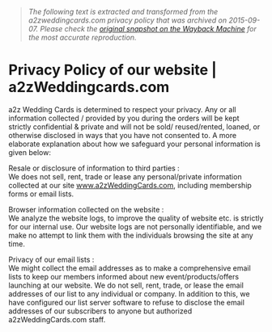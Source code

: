 > *The following text is extracted and transformed from the a2zweddingcards.com privacy policy that was archived on 2015-09-07. Please check the [original snapshot on the Wayback Machine](https://web.archive.org/web/20150907231331id_/http%3A//www.a2zweddingcards.com/privacy-policy) for the most accurate reproduction.*

# Privacy Policy of our website | a2zWeddingcards.com

a2z Wedding Cards is determined to respect your privacy. Any or all information collected / provided by you during the orders will be kept strictly confidential & private and will not be sold/ reused/rented, loaned, or otherwise disclosed in ways that you have not consented to. A more elaborate explanation about how we safeguard your personal information is given below:

Resale or disclosure of information to third parties :  
We does not sell, rent, trade or lease any personal/private information collected at our site www.a2zWeddingCards.com, including membership forms or email lists.

Browser information collected on the website :  
We analyze the website logs, to improve the quality of website etc. is strictly for our internal use. Our website logs are not personally identifiable, and we make no attempt to link them with the individuals browsing the site at any time.

Privacy of our email lists :  
We might collect the email addresses as to make a comprehensive email lists to keep our members informed about new event/products/offers launching at our website. We do not sell, rent, trade, or lease the email addresses of our list to any individual or company. In addition to this, we have configured our list server software to refuse to disclose the email addresses of our subscribers to anyone but authorized a2zWeddingCards.com staff.
